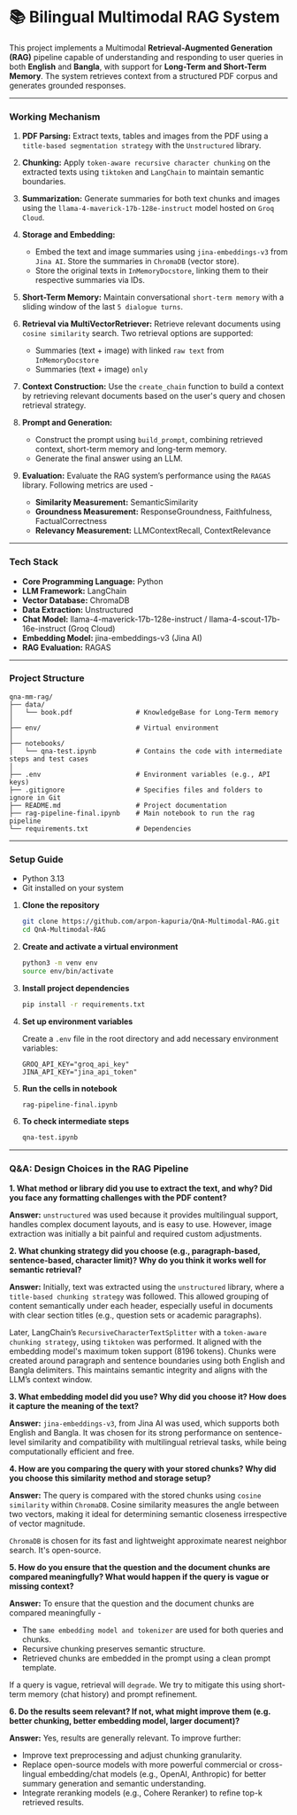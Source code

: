 # 📚 Bilingual Multimodal RAG System

This project implements a Multimodal **Retrieval-Augmented Generation (RAG)** pipeline capable of understanding and responding to user queries in both **English** and **Bangla**, with support for **Long-Term and Short-Term Memory**. The system retrieves context from a structured PDF corpus and generates grounded responses.

---

### Working Mechanism

1. **PDF Parsing:** Extract texts, tables and images from the PDF using a `title-based segmentation strategy` with the `Unstructured` library.

2. **Chunking:** Apply `token-aware recursive character chunking` on the extracted texts using `tiktoken` and `LangChain` to maintain semantic boundaries.

3. **Summarization:** Generate summaries for both text chunks and images using the `llama-4-maverick-17b-128e-instruct` model hosted on `Groq Cloud`.

4. **Storage and Embedding:**  
   - Embed the text and image summaries using `jina-embeddings-v3` from `Jina AI`. Store the summaries in `ChromaDB` (vector store).  
   - Store the original texts in `InMemoryDocstore`, linking them to their respective summaries via IDs.

1. **Short-Term Memory:** Maintain conversational `short-term memory` with a sliding window of the last `5 dialogue turns`.

2. **Retrieval via MultiVectorRetriever:** Retrieve relevant documents using `cosine similarity` search. Two retrieval options are supported:
   - Summaries (text + image) with linked `raw text` from `InMemoryDocstore`
   - Summaries (text + image) `only`

3. **Context Construction:** Use the `create_chain` function to build a context by retrieving relevant documents based on the user's query and chosen retrieval strategy.

4. **Prompt and Generation:**  
   - Construct the prompt using `build_prompt`, combining retrieved context, short-term memory and long-term memory.  
   - Generate the final answer using an LLM.

5. **Evaluation:** Evaluate the RAG system’s performance using the `RAGAS` library. Following metrics are used -
    - **Similarity Measurement:** SemanticSimilarity
    - **Groundness Measurement:** ResponseGroundness, Faithfulness, FactualCorrectness
    - **Relevancy Measurement:** LLMContextRecall, ContextRelevance

---

### Tech Stack 

- **Core Programming Language:** Python 
- **LLM Framework:** LangChain
- **Vector Database:** ChromaDB
- **Data Extraction:** Unstructured
- **Chat Model:** llama-4-maverick-17b-128e-instruct / llama-4-scout-17b-16e-instruct (Groq Cloud)
- **Embedding Model:** jina-embeddings-v3 (Jina AI)
- **RAG Evaluation:** RAGAS

---

### Project Structure

```
qna-mm-rag/
├── data/
│   └── book.pdf                # KnowledgeBase for Long-Term memory
│
├── env/                        # Virtual environment 
│
├── notebooks/
│   └── qna-test.ipynb          # Contains the code with intermediate steps and test cases
│
├── .env                        # Environment variables (e.g., API keys)
├── .gitignore                  # Specifies files and folders to ignore in Git
├── README.md                   # Project documentation
├── rag-pipeline-final.ipynb    # Main notebook to run the rag pipeline
└── requirements.txt            # Dependencies
```

---

### Setup Guide

- Python 3.13
- Git installed on your system

1. **Clone the repository**

   ```bash
   git clone https://github.com/arpon-kapuria/QnA-Multimodal-RAG.git
   cd QnA-Multimodal-RAG
   ```

2. **Create and activate a virtual environment**

   ```bash
   python3 -m venv env
   source env/bin/activate 
   ```

3. **Install project dependencies**

   ```bash
   pip install -r requirements.txt
   ```
   

4. **Set up environment variables**

   Create a `.env` file in the root directory and add necessary environment variables:

   ```
   GROQ_API_KEY="groq_api_key"
   JINA_API_KEY="jina_api_token"
   ```

5. **Run the cells in notebook**

   ```bash
   rag-pipeline-final.ipynb
   ```

6. **To check intermediate steps**

    ```bash
    qna-test.ipynb
    ```

---

### Q&A: Design Choices in the RAG Pipeline

**1. What method or library did you use to extract the text, and why? Did you face any formatting challenges with the PDF content?**

**Answer:** `unstructured` was used because it provides multilingual support, handles complex document layouts, and is easy to use. However, image extraction was initially a bit painful and required custom adjustments.

**2. What chunking strategy did you choose (e.g., paragraph-based, sentence-based, character limit)? Why do you think it works well for semantic retrieval?**

**Answer:** Initially, text was extracted using the `unstructured` library, where a `title-based chunking strategy` was followed. This allowed grouping of content semantically under each header, especially useful in documents with clear section titles (e.g., question sets or academic paragraphs).

Later, LangChain’s `RecursiveCharacterTextSplitter` with a `token-aware chunking strategy`, using `tiktoken` was performed. It aligned with the embedding model's maximum token support (8196 tokens). Chunks were created around paragraph and sentence boundaries using both English and Bangla delimiters. This maintains semantic integrity and aligns with the LLM’s context window.

**3. What embedding model did you use? Why did you choose it? How does it capture the meaning of the text?**

**Answer:** `jina-embeddings-v3`, from Jina AI was used, which supports both English and Bangla. It was chosen for its strong performance on sentence-level similarity and compatibility with multilingual retrieval tasks, while being computationally efficient and free.

**4. How are you comparing the query with your stored chunks? Why did you choose this similarity method and storage setup?**

**Answer:** The query is compared with the stored chunks using `cosine similarity` within `ChromaDB`. Cosine similarity measures the angle between two vectors, making it ideal for determining semantic closeness irrespective of vector magnitude.

`ChromaDB` is chosen for its fast and lightweight approximate nearest neighbor search. It's open-source.

**5. How do you ensure that the question and the document chunks are compared meaningfully? What would happen if the query is vague or missing context?**

**Answer:** To ensure that the question and the document chunks are compared meaningfully -
- The `same embedding model and tokenizer` are used for both queries and chunks.
- Recursive chunking preserves semantic structure.
- Retrieved chunks are embedded in the prompt using a clean prompt template.

If a query is vague, retrieval will `degrade`. We try to mitigate this using short-term memory (chat history) and prompt refinement.

**6. Do the results seem relevant? If not, what might improve them (e.g. better chunking, better embedding model, larger document)?**

**Answer:** Yes, results are generally relevant. To improve further:
- Improve text preprocessing and adjust chunking granularity.
- Replace open-source models with more powerful commercial or cross-lingual embedding/chat models (e.g., OpenAI, Anthropic) for better summary generation and semantic understanding.
- Integrate reranking models (e.g., Cohere Reranker) to refine top-k retrieved results.



